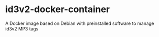 # id3v2-docker-container
A Docker image based on Debian with preinstalled software to manage id3v2 MP3 tags

